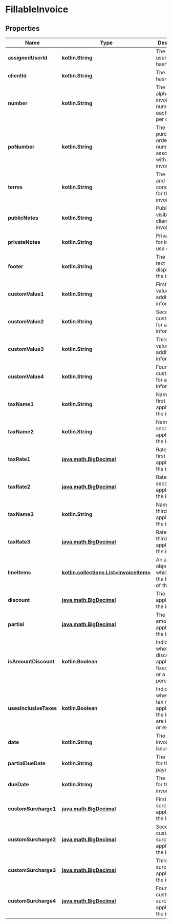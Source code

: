 
# FillableInvoice

## Properties
Name | Type | Description | Notes
------------ | ------------- | ------------- | -------------
**assignedUserId** | **kotlin.String** | The assigned user&#39;s hashed ID |  [optional]
**clientId** | **kotlin.String** | The client&#39;s hashed ID |  [optional]
**number** | **kotlin.String** | The unique alphanumeric invoice number for each invoice per company |  [optional]
**poNumber** | **kotlin.String** | The purchase order number associated with the invoice |  [optional]
**terms** | **kotlin.String** | The terms and conditions for the invoice |  [optional]
**publicNotes** | **kotlin.String** | Public notes visible to the client on the invoice |  [optional]
**privateNotes** | **kotlin.String** | Private notes for internal use only |  [optional]
**footer** | **kotlin.String** | The footer text displayed on the invoice |  [optional]
**customValue1** | **kotlin.String** | First custom value for additional information |  [optional]
**customValue2** | **kotlin.String** | Second custom value for additional information |  [optional]
**customValue3** | **kotlin.String** | Third custom value for additional information |  [optional]
**customValue4** | **kotlin.String** | Fourth custom value for additional information |  [optional]
**taxName1** | **kotlin.String** | Name of the first tax applied to the invoice |  [optional]
**taxName2** | **kotlin.String** | Name of the second tax applied to the invoice |  [optional]
**taxRate1** | [**java.math.BigDecimal**](java.math.BigDecimal.md) | Rate of the first tax applied to the invoice |  [optional]
**taxRate2** | [**java.math.BigDecimal**](java.math.BigDecimal.md) | Rate of the second tax applied to the invoice |  [optional]
**taxName3** | **kotlin.String** | Name of the third tax applied to the invoice |  [optional]
**taxRate3** | [**java.math.BigDecimal**](java.math.BigDecimal.md) | Rate of the third tax applied to the invoice |  [optional]
**lineItems** | [**kotlin.collections.List&lt;InvoiceItem&gt;**](InvoiceItem.md) | An array of objects which define the line items of the invoice |  [optional]
**discount** | [**java.math.BigDecimal**](java.math.BigDecimal.md) | The discount applied to the invoice |  [optional]
**partial** | [**java.math.BigDecimal**](java.math.BigDecimal.md) | The partial amount applied to the invoice |  [optional]
**isAmountDiscount** | **kotlin.Boolean** | Indicates whether the discount applied is a fixed amount or a percentage |  [optional]
**usesInclusiveTaxes** | **kotlin.Boolean** | Indicates whether the tax rates applied to the invoice are inclusive or exclusive |  [optional]
**date** | **kotlin.String** | The date the invoice was issued |  [optional]
**partialDueDate** | **kotlin.String** | The due date for the partial payment |  [optional]
**dueDate** | **kotlin.String** | The due date for the invoice |  [optional]
**customSurcharge1** | [**java.math.BigDecimal**](java.math.BigDecimal.md) | First custom surcharge applied to the invoice |  [optional]
**customSurcharge2** | [**java.math.BigDecimal**](java.math.BigDecimal.md) | Second custom surcharge applied to the invoice |  [optional]
**customSurcharge3** | [**java.math.BigDecimal**](java.math.BigDecimal.md) | Third custom surcharge applied to the invoice |  [optional]
**customSurcharge4** | [**java.math.BigDecimal**](java.math.BigDecimal.md) | Fourth custom surcharge applied to the invoice |  [optional]



